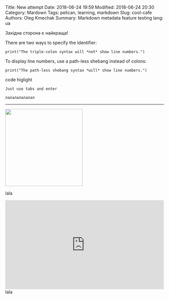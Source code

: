 Title: New attempt
Date: 2018-06-24 19:59
Modified: 2018-06-24 20:30
Category: Mardown
Tags: pelican, learning, markdown
Slug: cool-cafe
Authors: Oleg Kmechak
Summary: Markdown metadata feature testing
lang: ua

Західна сторона є найкраща!


There are two ways to specify the identifier:

    print("The triple-colon syntax will *not* show line numbers.")

To display line numbers, use a path-less shebang instead of colons:

    print("The path-less shebang syntax *will* show line numbers.")

code higlight
    
    Just use tabs and enter

`лалалалалалал`

___


<a href="https://www.youtube.com/watch?v=RavnmzMRrnw" target="_blank"><img width="246" class="style-scope yt-img-shadow" id="img" alt="" src="https://i.ytimg.com/vi/RavnmzMRrnw/hqdefault.jpg?sqp=-oaymwEXCNACELwBSFryq4qpAwkIARUAAIhCGAE=&amp;rs=AOn4CLAQsr6jqQuqYkn2TiCvOCPPX21EBw"></a>





lala

<div style="position: relative; padding-bottom: 56.25%; height: 0; overflow: hidden; max-width: 100%; height: auto;">
    <iframe src="https://www.youtube.com/embed/dQw4w9WgXcQ" frameborder="0" allowfullscreen style="position: absolute; top: 0; left: 0; width: 100%; height: 100%;"></iframe>
</div>
lala
